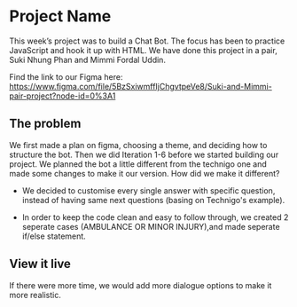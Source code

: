 # Project Name

This week’s project was to build a Chat Bot. The focus has been to practice JavaScript and hook it up with HTML. We have done this project in a pair, Suki Nhung Phan and Mimmi Fordal Uddin.

Find the link to our Figma here: https://www.figma.com/file/5BzSxiwmffIjChgvtpeVe8/Suki-and-Mimmi-pair-project?node-id=0%3A1

## The problem

We first made a plan on figma, choosing a theme, and deciding how to structure the bot. Then we did Iteration 1-6 before we started building our project. We planned the bot a little different from the technigo one and made some changes to make it our version. How did we make it different?
 - We decided to customise every single answer with specific question, instead of having same next questions (basing on Technigo's example). 
 
 - In order to keep the code clean and easy to follow through, we created 2 seperate cases (AMBULANCE OR MINOR INJURY),and made seperate if/else statement. 



## View it live

If there were more time, we would add more dialogue options to make it more realistic.

